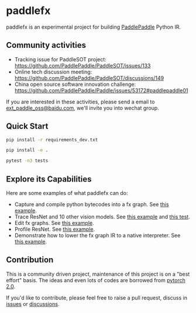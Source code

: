 # paddlefx

paddlefx is an experimental project for building [PaddlePaddle](https://github.com/PaddlePaddle/Paddle) Python IR.

## Community activities

- Tracking issue for PaddleSOT project: https://github.com/PaddlePaddle/PaddleSOT/issues/133
- Online tech discussion meeting: https://github.com/PaddlePaddle/PaddleSOT/discussions/149
- China open source software innovation challenge: https://github.com/PaddlePaddle/Paddle/issues/53172#paddlepaddle01

If you are interested in these activities, please send a email to ext_paddle_oss@baidu.com, we'll invite you into wechat group.

## Quick Start

```bash
pip install -r requirements_dev.txt

pip install -e .

pytest -n3 tests
```

## Explore its Capabilities

Here are some examples of what paddlefx can do:

- Capture and compile python bytecodes into a fx graph. See [this example](https://github.com/PFCCLab/paddlefx/blob/main/examples/targets/target_0_add.py).
- Trace ResNet and 10 other vision models. See [this example](https://github.com/PFCCLab/paddlefx/blob/main/examples/resnet_trace.py) and [this test](https://github.com/PFCCLab/paddlefx/blob/main/tests/test_trace.py).
- Edit fx graphs. See [this example](https://github.com/PFCCLab/paddlefx/blob/main/examples/graph_editing.py).
- Profile ResNet. See [this example](https://github.com/PFCCLab/paddlefx/blob/main/examples/fx_profiling.py).
- Demonstrate how to lower the fx graph IR to a native interpreter. See [this example](https://github.com/PFCCLab/paddlefx/tree/main/examples/native_interpreter).

## Contribution

This is a community driven project, maintenance of this project is on a "best effort" basis. The ideas and even lots of codes are borrowed from [pytorch 2.0](https://pytorch.org/get-started/pytorch-2.0/).

If you'd like to contribute, please feel free to raise a pull request, discuss in [issues](https://github.com/PFCCLab/paddlefx/issues) or [discussions](https://github.com/PFCCLab/paddlefx/discussions).
